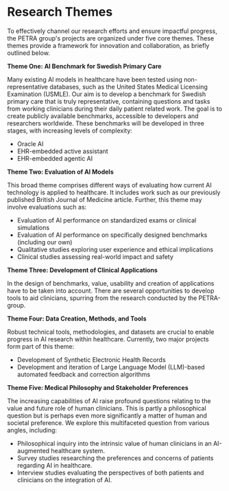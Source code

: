 # Research Themes

To effectively channel our research efforts and ensure impactful progress, the PETRA group's projects are organized under five core themes. These themes provide a framework for innovation and collaboration, as briefly outlined below.

**Theme One: AI Benchmark for Swedish Primary Care**

Many existing AI models in healthcare have been tested using non-representative databases, such as the United States Medical Licensing Examination (USMLE). Our aim is to develop a benchmark for Swedish primary care that is truly representative, containing questions and tasks from working clinicians during their daily patient related work. The goal is to create publicly available benchmarks, accessible to developers and researchers worldwide. These benchmarks will be developed in three stages, with increasing levels of complexity:

- Oracle AI
- EHR-embedded active assistant
- EHR-embedded agentic AI

**Theme Two: Evaluation of AI Models**

This broad theme comprises different ways of evaluating how current AI technology is applied to healthcare. It includes work such as our previously published British Journal of Medicine article. Further, this theme may involve evaluations such as:

- Evaluation of AI performance on standardized exams or clinical simulations
- Evaluation of AI performance on specifically designed benchmarks (including our own)
- Qualitative studies exploring user experience and ethical implications
- Clinical studies assessing real-world impact and safety

**Theme Three: Development of Clinical Applications** 

In the design of benchmarks, value, usability and creation of applications have to be taken into account. There are several opportunities to develop tools to aid clinicians, spurring from the research conducted by the PETRA-group. 

**Theme Four: Data Creation, Methods, and Tools**

Robust technical tools, methodologies, and datasets are crucial to enable progress in AI research within healthcare. Currently, two major projects form part of this theme:

- Development of Synthetic Electronic Health Records
- Development and iteration of Large Language Model (LLM)-based automated feedback and correction algorithms

**Theme Five: Medical Philosophy and Stakeholder Preferences**

The increasing capabilities of AI raise profound questions relating to the value and future role of human clinicians. This is partly a philosophical question but is perhaps even more significantly a matter of human and societal preference. We explore this multifaceted question from various angles, including:

- Philosophical inquiry into the intrinsic value of human clinicians in an AI-augmented healthcare system.
- Survey studies researching the preferences and concerns of patients regarding AI in healthcare.
- Interview studies evaluating the perspectives of both patients and clinicians on the integration of AI.


